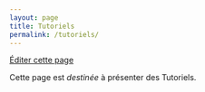 ```yaml
---
layout: page
title: Tutoriels
permalink: /tutoriels/
---
```


[Éditer cette page](https://github.com/ouvroir/museadon/edit/master/tutoriels.md)

Cette page est *destinée* à présenter des Tutoriels.
